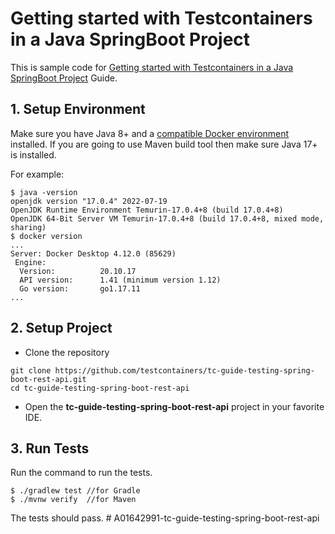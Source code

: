 # Getting started with Testcontainers in a Java SpringBoot Project

This is sample code for [Getting started with Testcontainers in a Java SpringBoot Project](https://testcontainers.com/guides/testing-spring-boot-rest-api-using-testcontainers) Guide.

## 1. Setup Environment
Make sure you have Java 8+ and a [compatible Docker environment](https://www.testcontainers.org/supported_docker_environment/) installed.
If you are going to use Maven build tool then make sure Java 17+ is installed.

For example:

```shell
$ java -version
openjdk version "17.0.4" 2022-07-19
OpenJDK Runtime Environment Temurin-17.0.4+8 (build 17.0.4+8)
OpenJDK 64-Bit Server VM Temurin-17.0.4+8 (build 17.0.4+8, mixed mode, sharing)
$ docker version
...
Server: Docker Desktop 4.12.0 (85629)
 Engine:
  Version:          20.10.17
  API version:      1.41 (minimum version 1.12)
  Go version:       go1.17.11
...
```

## 2. Setup Project

* Clone the repository

```shell
git clone https://github.com/testcontainers/tc-guide-testing-spring-boot-rest-api.git
cd tc-guide-testing-spring-boot-rest-api
```

* Open the **tc-guide-testing-spring-boot-rest-api** project in your favorite IDE.

## 3. Run Tests

Run the command to run the tests.

```shell
$ ./gradlew test //for Gradle
$ ./mvnw verify  //for Maven
```

The tests should pass.
#   A 0 1 6 4 2 9 9 1 - t c - g u i d e - t e s t i n g - s p r i n g - b o o t - r e s t - a p i  
 